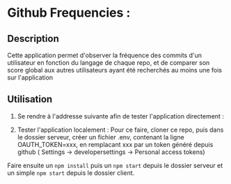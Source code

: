 # Github Frequencies :

## Description 
Cette application permet d'observer la fréquence des commits d'un utilisateur en fonction du langage de chaque repo, et de comparer son score global aux autres utilisateurs ayant été recherchés au moins une fois sur l'application

## Utilisation 

1. Se rendre à l'addresse suivante afin de tester l'application directement :

2. Tester l'application localement : 
Pour ce faire, cloner ce repo, puis dans le dossier serveur, créer un fichier .env, contenant la ligne OAUTH_TOKEN=xxx, en remplacant xxx par un token généré depuis github ( Settings -> developersettings -> Personal access tokens)  

Faire ensuite un `npm install` puis un `npm start` depuis le dossier serveur et un simple `npm start` depuis le dossier client.
